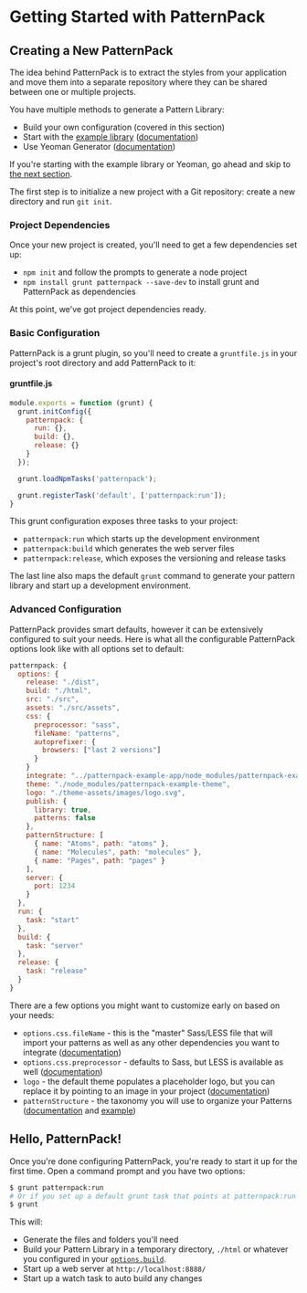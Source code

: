 # Getting Started with PatternPack

## Creating a New PatternPack
The idea behind PatternPack is to extract the styles from your application and move them into a separate repository where they can be shared between one or multiple projects.

You have multiple methods to generate a Pattern Library:

- Build your own configuration (covered in this section)
- Start with the [example library](https://github.com/patternpack/patternpack-example-library) ([documentation](https://github.com/patternpack/patternpack/blob/master/docs/getting-started.md#start-with-the-example-pattern-library))
- Use Yeoman Generator ([documentation](https://github.com/patternpack/patternpack/blob/master/docs/getting-started.md#use-the-yeoman-generators))

If you're starting with the example library or Yeoman, go ahead and skip to [the next section](LINK).

The first step is to initialize a new project with a Git repository: create a new directory and run `git init`.

### Project Dependencies
Once your new project is created, you'll need to get a few dependencies set up:

- `npm init` and follow the prompts to generate a node project
- `npm install grunt patternpack --save-dev` to install grunt and PatternPack as dependencies

At this point, we've got project dependencies ready.

### Basic Configuration
PatternPack is a grunt plugin, so you'll need to create a `gruntfile.js` in your project's root directory and add PatternPack to it:

#### gruntfile.js
```js
module.exports = function (grunt) {
  grunt.initConfig({
    patternpack: {
      run: {},
      build: {},
      release: {}
    }
  });

  grunt.loadNpmTasks('patternpack');

  grunt.registerTask('default', ['patternpack:run']);
}
```

This grunt configuration exposes three tasks to your project:

- `patternpack:run` which starts up the development environment
- `patternpack:build` which generates the web server files
- `patternpack:release`, which exposes the versioning and release tasks

The last line also maps the default `grunt` command to generate your pattern library and start up a development environment.

### Advanced Configuration
PatternPack provides smart defaults, however it can be extensively configured to suit your needs. Here is what all the configurable PatternPack options look like with all options set to default:

```js
patternpack: {
  options: {
    release: "./dist",
    build: "./html",
    src: "./src",
    assets: "./src/assets",
    css: {
      preprocessor: "sass",
      fileName: "patterns",
      autoprefixer: {
        browsers: ["last 2 versions"]
      }
    }
    integrate: "../patternpack-example-app/node_modules/patternpack-example-library",
    theme: "./node_modules/patternpack-example-theme",
    logo: "./theme-assets/images/logo.svg",
    publish: {
      library: true,
      patterns: false
    },
    patternStructure: [
      { name: "Atoms", path: "atoms" },
      { name: "Molecules", path: "molecules" },
      { name: "Pages", path: "pages" }
    ],
    server: {
      port: 1234
    }
  },
  run: {
    task: "start"
  },
  build: {
    task: "server"
  },
  release: {
    task: "release"
  }
}
```

There are a few options you might want to customize early on based on your needs:

- `options.css.fileName` - this is the "master" Sass/LESS file that will import your patterns as well as any other dependencies you want to integrate ([documentation](https://github.com/patternpack/patternpack#cssfilename))
- `options.css.preprocessor` - defaults to Sass, but LESS is available as well ([documentation](https://github.com/patternpack/patternpack#csspreprocessor))
- `logo` - the default theme populates a placeholder logo, but you can replace it by pointing to an image in your project ([documentation](https://github.com/patternpack/patternpack#logo))
- `patternStructure` - the taxonomy you will use to organize your Patterns ([documentation](https://github.com/patternpack/patternpack#patternstructure) and [example](https://github.com/patternpack/patternpack#custom-pattern-structure))

## Hello, PatternPack!
Once you're done configuring PatternPack, you're ready to start it up for the first time. Open a command prompt and you have two options:

```bash
$ grunt patternpack:run
# Or if you set up a default grunt task that points at patternpack:run
$ grunt
```

This will:
- Generate the files and folders you'll need
- Build your Pattern Library in a temporary directory, `./html` or whatever you configured in your [`options.build`](https://github.com/patternpack/patternpack#build).
- Start up a web server at `http://localhost:8888/`
- Start up a watch task to auto build any changes

